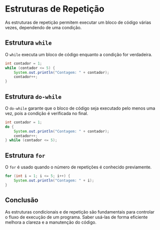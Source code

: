 # Estruturas de Repetição

As estruturas de repetição permitem executar um bloco de código várias vezes, dependendo de uma condição.

## Estrutura `while`

O `while` executa um bloco de código enquanto a condição for verdadeira.

```java
int contador = 1;
while (contador <= 5) {
    System.out.println("Contagem: " + contador);
    contador++;
}
```

## Estrutura `do-while`

O `do-while` garante que o bloco de código seja executado pelo menos uma vez, pois a condição é verificada no final.

```java
int contador = 1;
do {
    System.out.println("Contagem: " + contador);
    contador++;
} while (contador <= 5);
```

## Estrutura `for`

O `for` é usado quando o número de repetições é conhecido previamente.

```java
for (int i = 1; i <= 5; i++) {
    System.out.println("Contagem: " + i);
}
```

## Conclusão

As estruturas condicionais e de repetição são fundamentais para controlar o fluxo de execução de um programa. Saber usá-las de forma eficiente melhora a clareza e a manutenção do código.